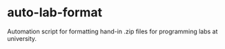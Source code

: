 # auto-lab-format
Automation script for formatting hand-in .zip files for programming labs at university.
